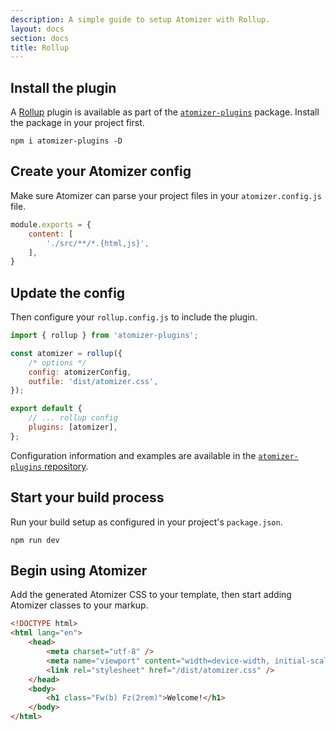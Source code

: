 ```yaml
---
description: A simple guide to setup Atomizer with Rollup.
layout: docs
section: docs
title: Rollup
---
```


## Install the plugin

A [Rollup](https://rollupjs.org/) plugin is available as part of the [`atomizer-plugins`](https://github.com/acss-io/atomizer/tree/main/packages/atomizer-plugins) package. Install the package in your project first.

```shell
npm i atomizer-plugins -D
```

## Create your Atomizer config

Make sure Atomizer can parse your project files in your `atomizer.config.js` file.

```js
module.exports = {
    content: [
        './src/**/*.{html,js}',
    ],
}
```

## Update the config

Then configure your `rollup.config.js` to include the plugin.

```js
import { rollup } from 'atomizer-plugins';

const atomizer = rollup({
    /* options */
    config: atomizerConfig,
    outfile: 'dist/atomizer.css',
});

export default {
    // ... rollup config
    plugins: [atomizer],
};
```

Configuration information and examples are available in the [`atomizer-plugins` repository](https://github.com/acss-io/atomizer/tree/main/packages/atomizer-plugins).

## Start your build process

Run your build setup as configured in your project's `package.json`.

```shell
npm run dev
```

## Begin using Atomizer

Add the generated Atomizer CSS to your template, then start adding Atomizer classes to your markup.

```html
<!DOCTYPE html>
<html lang="en">
    <head>
        <meta charset="utf-8" />
        <meta name="viewport" content="width=device-width, initial-scale=1.0" />
        <link rel="stylesheet" href="/dist/atomizer.css" />
    </head>
    <body>
        <h1 class="Fw(b) Fz(2rem)">Welcome!</h1>
    </body>
</html>
```
